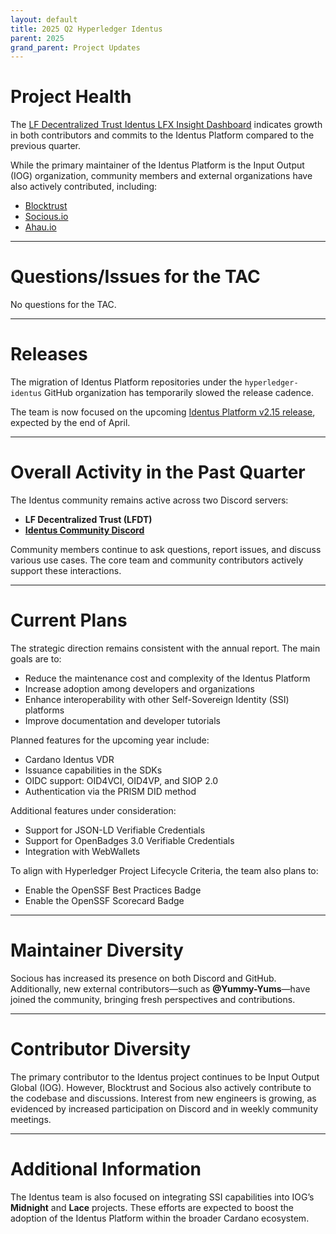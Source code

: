 ```yaml
---
layout: default
title: 2025 Q2 Hyperledger Identus
parent: 2025
grand_parent: Project Updates
---
```


# Project Health

The [LF Decentralized Trust Identus LFX Insight Dashboard](https://insights.lfx.linuxfoundation.org/foundation/lf-decentralized-trust/overview/github?project=identus&routedFrom=Github&bestPractice=false&repository=all&dateFilters=Last%20Quarter&dateRange=2025-01-01%20to%202025-03-31&compare=PP&granularity=week&hideBots=true) indicates growth in both contributors and commits to the Identus Platform compared to the previous quarter.

While the primary maintainer of the Identus Platform is the Input Output (IOG) organization, community members and external organizations have also actively contributed, including:
- [Blocktrust](https://www.blocktrust.dev/)
- [Socious.io](https://socious.io/)
- [Ahau.io](https://ahau.io/)

---

# Questions/Issues for the TAC

No questions for the TAC.

---

# Releases

The migration of Identus Platform repositories under the `hyperledger-identus` GitHub organization has temporarily slowed the release cadence.

The team is now focused on the upcoming [Identus Platform v2.15 release](https://github.com/hyperledger-identus/.github/releases/tag/v2.15), expected by the end of April.

---

# Overall Activity in the Past Quarter

The Identus community remains active across two Discord servers:
- **LF Decentralized Trust (LFDT)**
- [**Identus Community Discord**](https://discord.gg/SCB2eqU4)

Community members continue to ask questions, report issues, and discuss various use cases. The core team and community contributors actively support these interactions.

---

# Current Plans

The strategic direction remains consistent with the annual report. The main goals are to:

- Reduce the maintenance cost and complexity of the Identus Platform
- Increase adoption among developers and organizations
- Enhance interoperability with other Self-Sovereign Identity (SSI) platforms
- Improve documentation and developer tutorials

Planned features for the upcoming year include:
- Cardano Identus VDR
- Issuance capabilities in the SDKs
- OIDC support: OID4VCI, OID4VP, and SIOP 2.0
- Authentication via the PRISM DID method

Additional features under consideration:
- Support for JSON-LD Verifiable Credentials
- Support for OpenBadges 3.0 Verifiable Credentials
- Integration with WebWallets

To align with Hyperledger Project Lifecycle Criteria, the team also plans to:
- Enable the OpenSSF Best Practices Badge
- Enable the OpenSSF Scorecard Badge

---

# Maintainer Diversity

Socious has increased its presence on both Discord and GitHub. Additionally, new external contributors—such as **@Yummy-Yums**—have joined the community, bringing fresh perspectives and contributions.

---

# Contributor Diversity

The primary contributor to the Identus project continues to be Input Output Global (IOG). However, Blocktrust and Socious also actively contribute to the codebase and discussions. Interest from new engineers is growing, as evidenced by increased participation on Discord and in weekly community meetings.

---

# Additional Information

The Identus team is also focused on integrating SSI capabilities into IOG’s **Midnight** and **Lace** projects. These efforts are expected to boost the adoption of the Identus Platform within the broader Cardano ecosystem.
